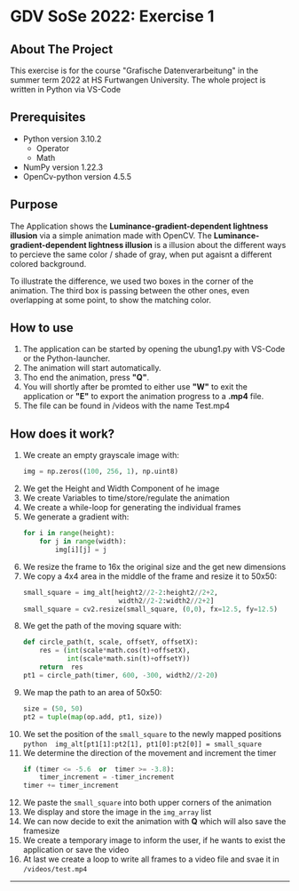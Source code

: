 # GDV SoSe 2022: Exercise 1
## About The Project
This exercise is for the course "Grafische Datenverarbeitung" in the summer term 2022 at HS Furtwangen University.  The whole project is written in Python via VS-Code

## Prerequisites
+ Python version 3.10.2
	+ Operator
	+ Math
+ NumPy version 1.22.3
+ OpenCv-python version  4.5.5

## Purpose
The  Application shows the **Luminance-gradient-dependent lightness illusion** via a simple animation made with OpenCV. 
The **Luminance-gradient-dependent lightness illusion** is a illusion about the different ways to percieve the same color / shade of gray, when put agaisnt a different colored background.

To illustrate the difference, we used two boxes in the corner of the animation.
The third box is passing between the other ones, even overlapping at some point, to show the matching color.
## How to use
1. The application  can be started by opening the ubung1.py with VS-Code or the Python-launcher.
2. The animation will start automatically.
3. Tho end the animation, press **"Q"**.
4. You will shortly after be promted to either use **"W"** to exit the application or **"E"** to export the animation progress to a **.mp4** file.
5. The file can be found in /videos with the name Test.mp4
## How does it work?
1. We create an empty grayscale image with:
	~~~python 
	img = np.zeros((100, 256, 1), np.uint8) 
	~~~
2. We get the Height  and Width Component of he image
3. We create Variables to time/store/regulate the animation
4. We create a while-loop for generating the individual frames
5. We generate  a gradient with:
	```python 
	for i in range(height):
		for j in range(width):
			img[i][j] = j
	```
6. We resize the frame to 16x the original size and the get new dimensions
7. We copy a 4x4 area in the middle of the frame and resize it to 50x50:
	```python 
	small_square = img_alt[height2//2-2:height2//2+2,
							width2//2-2:width2//2+2]
	small_square = cv2.resize(small_square, (0,0), fx=12.5, fy=12.5)
	```
8. We get the path of the moving square with:
	```python 
	def circle_path(t, scale, offsetY, offsetX):
		res = (int(scale*math.cos(t)+offsetX),
			   int(scale*math.sin(t)+offsetY))
		return  res
	pt1 = circle_path(timer, 600, -300, width2//2-20)
	```
9. We map the path to an area of 50x50:
	```python 
	size = (50, 50)
	pt2 = tuple(map(op.add, pt1, size))
	``` 
10.  We set the position of the `small_square` to the newly mapped positions
	```python 
	img_alt[pt1[1]:pt2[1], pt1[0]:pt2[0]] = small_square
	``` 
11. We determine the direction of the movement and increment the timer
	```python 
	if (timer <= -5.6  or  timer >= -3.8):
		timer_increment = -timer_increment
	timer += timer_increment
	```
12. We paste the `small_square` into both upper corners of the animation
13. We display and store the image in the `img_array` list
14. We can now decide to exit the animation with **Q** which will also save the framesize
15. We create a temporary image to inform the user, if he wants to exist the application or save the video
16. At last we create a loop to write all frames to a video file and svae it in `/videos/test.mp4`
---
